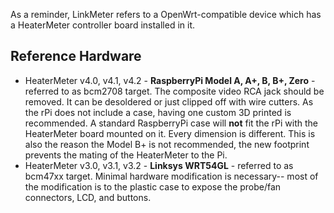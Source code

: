 As a reminder, LinkMeter refers to a OpenWrt-compatible device which has a HeaterMeter controller board installed in it.

## Reference Hardware

* HeaterMeter v4.0, v4.1, v4.2 - **RaspberryPi Model A, A+, B, B+, Zero** - referred to as bcm2708 target. The composite video RCA jack should be removed. It can be desoldered or just clipped off with wire cutters. As the rPi does not include a case, having one custom 3D printed is recommended. A standard RaspberryPi case will **not** fit the rPi with the HeaterMeter board mounted on it. Every dimension is different. This is also the reason the Model B+ is not recommended, the new footprint prevents the mating of the HeaterMeter to the Pi.
* HeaterMeter v3.0, v3.1, v3.2 - **Linksys WRT54GL** - referred to as bcm47xx target.  Minimal hardware modification is necessary-- most of the modification is to the plastic case to expose the probe/fan connectors, LCD, and buttons. 